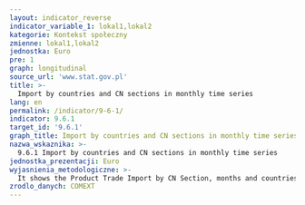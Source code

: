 ```yaml
---
layout: indicator_reverse
indicator_variable_1: lokal1,lokal2
kategorie: Kontekst społeczny
zmienne: lokal1,lokal2
jednostka: Euro
pre: 1
graph: longitudinal
source_url: 'www.stat.gov.pl'
title: >-
  Import by countries and CN sections in monthly time series
lang: en
permalink: /indicator/9-6-1/
indicator: 9.6.1
target_id: '9.6.1'
graph_title: Import by countries and CN sections in monthly time series
nazwa_wskaznika: >-
  9.6.1 Import by countries and CN sections in monthly time series
jednostka_prezentacji: Euro
wyjasnienia_metodologiczne: >-
  It shows the Product Trade Import by CN Section, months and countries in the long time series starting from 2001
zrodlo_danych: COMEXT
---
```

